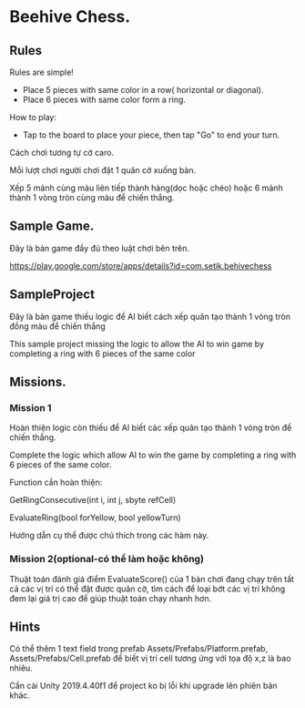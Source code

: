 # Beehive Chess.

## Rules

Rules are simple!
- Place 5 pieces with same color in a row( horizontal or diagonal).
- Place 6 pieces with same color form a ring.

How to play:

- Tap to the board to place your piece, then tap "Go" to end your turn.

Cách chơi tương tự cờ caro.

Mỗi lượt chơi người chơi đặt 1 quân cờ xuống bàn.

Xếp 5 mảnh cùng màu liên tiếp thành hàng(dọc hoặc chéo) hoặc 6 mảnh thành 1 vòng tròn cùng màu để chiến thắng.

## Sample Game.

Đây là bản game đầy đủ theo luật chơi bên trên.

https://play.google.com/store/apps/details?id=com.setik.behivechess

## SampleProject

Đây là bản game thiếu logic để AI biết cách xếp quân tạo thành 1 vòng tròn đồng màu để chiến thắng

This sample project missing the logic to allow the AI to win game by completing a ring with 6 pieces of the same color

## Missions.

### Mission 1

Hoàn thiện logic còn thiếu để AI biết các xếp quân tạo thành 1 vòng tròn để chiến thắng.

Complete the logic which allow AI to win the game by completing a ring with 6 pieces of the same color.

Function cần hoàn thiện:

GetRingConsecutive(int i, int j, sbyte refCell)

EvaluateRing(bool forYellow, bool yellowTurn)

Hướng dẫn cụ thể được chú thích trong các hàm này.

### Mission 2(optional-có thể làm hoặc không)

Thuật toán đánh giá điểm EvaluateScore() của 1 bàn chơi đang chạy trên tất cả các vị trí có thể đặt được quân cờ, tìm cách để loại bớt các vị trí không đem lại giá trị cao để giúp thuật toán chạy nhanh hơn.

## Hints

Có thể thêm 1 text field trong prefab Assets/Prefabs/Platform.prefab, Assets/Prefabs/Cell.prefab để biết vị trí cell tương ứng với tọa độ x,z là bao nhiêu.

Cần cài Unity 2019.4.40f1 để project ko bị lỗi khi upgrade lên phiên bản khác.

